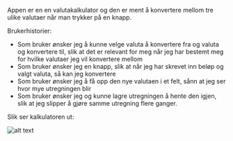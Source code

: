 Appen er en en valutakalkulator og den er ment å konvertere mellom tre ulike valutaer når man trykker på en knapp.

Brukerhistorier:


*  Som bruker ønsker jeg å kunne velge valuta å konvertere fra og valuta og konvertere til, slik at det er relevant for meg når jeg har bestemt meg for hvilke valutaer jeg vil konvertere mellom
*  Som bruker ønsker jeg en knapp, slik at når jeg har skrevet inn beløp og valgt valuta, så kan jeg konvertere
*  Som bruker ønsker jeg å få opp den nye valutaen i et felt, sånn at jeg ser hvor mye utregningen blir
*  Som bruker ønsker jeg og kunne lagre utregningen å hente den igjen, slik at jeg slipper å gjøre samme utregning flere ganger.

Slik ser kalkulatoren ut:


![alt text](https://scontent-arn2-1.xx.fbcdn.net/v/t1.15752-9/69760706_2364887796930332_4509731135567167488_n.png?_nc_cat=101&_nc_oc=AQmT-xczz9DJjRYcKGX-0lvvJkTdnCGlL1ANvyqG2v52xDtCu1X1szSOlfoPmNkbjSVni2GWHii6CjL3TnhGm8zH&_nc_ht=scontent-arn2-1.xx&oh=fbbcf4fca08e5ffd5273c0c8c4887880&oe=5E072927)